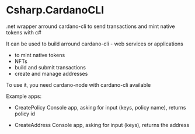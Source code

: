 # Csharp.CardanoCLI
.net  wrapper arround cardano-cli to send transactions and mint native tokens with c#


It can be used to build arround cardano-cli - web services or applications 
* to mint native tokens
* NFTs
* build and submit transactions
* create and manage addresses

To use it, you need cardano-node with cardano-cli available


Example apps:

- CreatePolicy
Console app, asking for input (keys, policy name), returns policy id

- CreateAddress
Console app, asking for input (keys), returns the address

